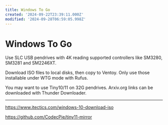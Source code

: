 ```yaml
---
title: Windows To Go
created: '2024-09-22T23:39:11.000Z'
modified: '2024-09-28T06:59:05.998Z'
---
```


# Windows To Go

Use SLC USB pendrives with 4K reading supported controllers like SM3280, SM3281 and SM2246XT.

Download ISO files to local disks, then copy to Ventoy. Only use those installable under WTG mode with Rufus.

You may want to use Tiny10/11 on 32G pendrives. Arxiv.org links can be downloaded with Thunder Downloader.

---

https://www.itectics.com/windows-10-download-iso

https://github.com/CodecPie/tiny11-mirror
